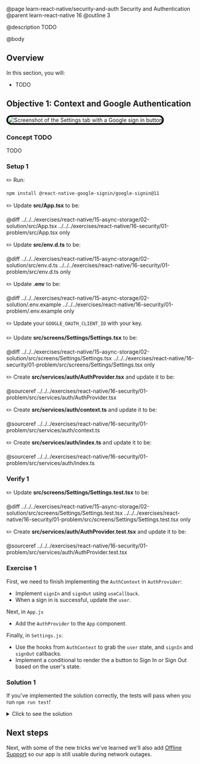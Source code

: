 @page learn-react-native/security-and-auth Security and Authentication
@parent learn-react-native 16
@outline 3

@description TODO

@body

## Overview

In this section, you will:

- TODO

## Objective 1: Context and Google Authentication

<img alt="Screenshot of the Settings tab with a Google sign in button" src="../static/img/react-native/16-security/1-solution.png" style="max-height: 750px; border: 4px solid black; border-radius: 25px;"/>

### Concept TODO

TODO

### Setup 1

✏️ Run:

```bash
npm install @react-native-google-signin/google-signin@11
```

✏️ Update **src/App.tsx** to be:

@diff ../../../exercises/react-native/15-async-storage/02-solution/src/App.tsx ../../../exercises/react-native/16-security/01-problem/src/App.tsx only

✏️ Update **src/env.d.ts** to be:

@diff ../../../exercises/react-native/15-async-storage/02-solution/src/env.d.ts ../../../exercises/react-native/16-security/01-problem/src/env.d.ts only

✏️ Update **.env** to be:

@diff ../../../exercises/react-native/15-async-storage/02-solution/.env.example ../../../exercises/react-native/16-security/01-problem/.env.example only

✏️ Update your `GOOGLE_OAUTH_CLIENT_ID` with your key.

✏️ Update **src/screens/Settings/Settings.tsx** to be:

@diff ../../../exercises/react-native/15-async-storage/02-solution/src/screens/Settings/Settings.tsx ../../../exercises/react-native/16-security/01-problem/src/screens/Settings/Settings.tsx only

✏️ Create **src/services/auth/AuthProvider.tsx** and update it to be:

@sourceref ../../../exercises/react-native/16-security/01-problem/src/services/auth/AuthProvider.tsx

✏️ Create **src/services/auth/context.ts** and update it to be:

@sourceref ../../../exercises/react-native/16-security/01-problem/src/services/auth/context.ts

✏️ Create **src/services/auth/index.ts** and update it to be:

@sourceref ../../../exercises/react-native/16-security/01-problem/src/services/auth/index.ts

### Verify 1

✏️ Update **src/screens/Settings/Settings.test.tsx** to be:

@diff ../../../exercises/react-native/15-async-storage/02-solution/src/screens/Settings/Settings.test.tsx ../../../exercises/react-native/16-security/01-problem/src/screens/Settings/Settings.test.tsx only

✏️ Create **src/services/auth/AuthProvider.test.tsx** and update it to be:

@sourceref ../../../exercises/react-native/16-security/01-problem/src/services/auth/AuthProvider.test.tsx

### Exercise 1

First, we need to finish implementing the `AuthContext` in `AuthProvider`:

- Implement `signIn` and `signOut` using `useCallback`.
- When a sign in is successful, update the `user`.

Next, in `App.js`

- Add the `AuthProvider` to the `App` component.

Finally, in `Settings.js`:

- Use the hooks from `AuthContext` to grab the `user` state, and `signIn` and `signOut` callbacks.
- Implement a conditional to render the a button to Sign In or Sign Out based on the user's state.

### Solution 1

If you’ve implemented the solution correctly, the tests will pass when you run `npm run test`!

<details>
<summary>Click to see the solution</summary>

✏️ Update **src/App.tsx** to be:

@diff ../../../exercises/react-native/16-security/01-problem/src/App.tsx ../../../exercises/react-native/16-security/01-solution/src/App.tsx only

✏️ Update **src/screens/Settings/Settings.tsx** to be:

@diff ../../../exercises/react-native/16-security/01-problem/src/screens/Settings/Settings.tsx ../../../exercises/react-native/16-security/01-solution/src/screens/Settings/Settings.tsx only

✏️ Update **src/services/auth/AuthProvider.tsx** to be:

@diff ../../../exercises/react-native/16-security/01-problem/src/services/auth/AuthProvider.tsx ../../../exercises/react-native/16-security/01-solution/src/services/auth/AuthProvider.tsx only

</details>

## Next steps

Next, with some of the new tricks we've learned we'll also add [Offline Support](./offline-support) so our app is still usable during network outages.

